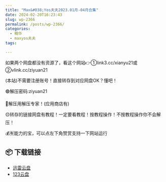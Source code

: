 ```yaml
---
title: "Max&#038;Yos夫夫2023.01月-04月合集"
date: 2024-02-20T16:23:43
slug: wp-2366
permalink: /posts/wp-2366/
categories:
  - 精华
  - maxyos夫夫
tags:

---
```


如果两个网盘都没有资源了，看这个网站👉①link3.cc/xianyu21或②vlink.cc/ziyuan21

(本站)不需要注册账号！直接转存到对应网盘OK？懂吧！

🟢解压密码:ziyuan21

🔵解压用解压专家！(应用商店有)

🟡转存的链接网盘有教程！一定要看教程！按教程操作！不按教程操作你不会解压！

💰🈶能力的宝，可以点左下角赞赏支持一下网站运行

## 📦 下载链接
- [迅雷云盘](https://blziyuan21.com/pay-download/2366?key=a4f6e450f8&down_id=0)
- [123云盘](https://blziyuan21.com/pay-download/2366?key=a4f6e450f8&down_id=1)

